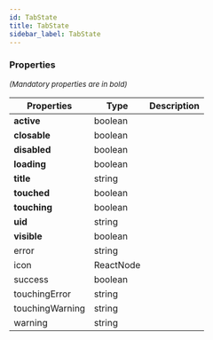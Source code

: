 ```yaml
---
id: TabState
title: TabState
sidebar_label: TabState
---
```




### Properties

<font size="2"><i>(Mandatory properties are in bold)</i></font>

| Properties | Type | Description |
| --------- | ---- | ----------- |
| **active** | boolean |  |
| **closable** | boolean |  |
| **disabled** | boolean |  |
| **loading** | boolean |  |
| **title** | string |  |
| **touched** | boolean |  |
| **touching** | boolean |  |
| **uid** | string |  |
| **visible** | boolean |  |
| error | string |  |
| icon | ReactNode |  |
| success | boolean |  |
| touchingError | string |  |
| touchingWarning | string |  |
| warning | string |  |
